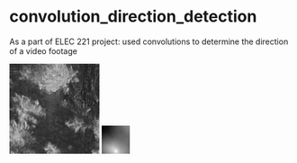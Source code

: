 # convolution_direction_detection

As a part of ELEC 221 project:
used convolutions to determine the direction of a video footage

![](assets/tree-cover-square-path-0.gif) ![](outputs/test_s_0.gif)

